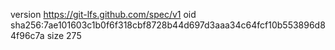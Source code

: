 version https://git-lfs.github.com/spec/v1
oid sha256:7ae101603c1b0f6f318cbf8728b44d697d3aaa34c64fcf10b553896d84f96c7a
size 275
